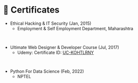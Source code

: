 # 🥇 Certificates
- Ethical Hacking & IT Security (Jan, 2015)
  - Employment & Self Employment Department, Maharashtra

&nbsp;
- Ultimate Web Designer & Developer Course (Jul, 2017)
  - Udemy: Certificate ID: [UC-KOHTLRNY](https://www.udemy.com/certificate/UC-KOHTLRNY/)

&nbsp;
- Python For Data Science (Feb, 2022)
  - NPTEL